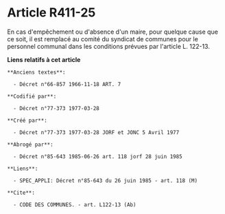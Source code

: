 # Article R411-25

En cas d'empêchement ou d'absence d'un maire, pour quelque cause que ce soit, il est remplacé au comité du syndicat de
communes pour le personnel communal dans les conditions prévues par l'article L. 122-13.

**Liens relatifs à cet article**

	**Anciens textes**:

	  - Décret n°66-857 1966-11-18 ART. 7

	**Codifié par**:

	  - Décret n°77-373 1977-03-28

	**Créé par**:

	  - Décret n°77-373 1977-03-28 JORF et JONC 5 Avril 1977

	**Abrogé par**:

	  - Décret n°85-643 1985-06-26 art. 118 jorf 28 juin 1985

	**Liens**:

	  - SPEC_APPLI: Décret n°85-643 du 26 juin 1985 - art. 118 (M)

	**Cite**:

	  - CODE DES COMMUNES. - art. L122-13 (Ab)
